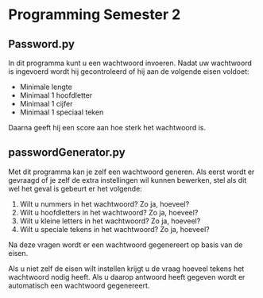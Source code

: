 # Programming Semester 2

## Password.py
In dit programma kunt u een wachtwoord invoeren. Nadat uw wachtwoord is ingevoerd wordt hij gecontroleerd of hij aan de volgende eisen voldoet: 
* Minimale lengte
* Minimaal 1 hoofdletter
* Minimaal 1 cijfer
* Minimaal 1 speciaal teken

Daarna geeft hij een score aan hoe sterk het wachtwoord is.

## passwordGenerator.py
Met dit programma kan je zelf een wachtwoord generen. Als eerst wordt er gevraagd of je zelf de extra instellingen wil kunnen bewerken, stel als dit wel het geval is gebeurt er het volgende:
1. Wilt u nummers in het wachtwoord? Zo ja, hoeveel?
2. Wilt u hoofdletters in het wachtwoord? Zo ja, hoeveel?
3. Wilt u kleine letters in het wachtwoord? Zo ja, hoeveel?
4. Wilt u speciale tekens in het wachtwoord? Zo ja, hoeveel?

Na deze vragen wordt er een wachtwoord gegenereert op basis van de eisen.

Als u niet zelf de eisen wilt instellen krijgt u de vraag hoeveel tekens het wachtwoord nodig heeft. Als u daarop antwoord heeft gegeven wordt er automatisch een wachtwoord gegenereert.
